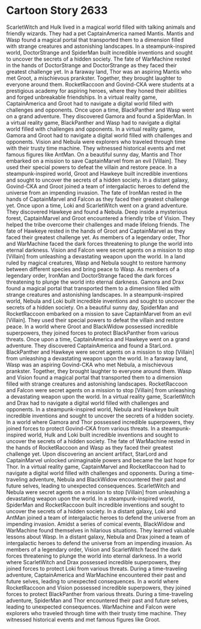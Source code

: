 # Cartoon Story 2633

ScarletWitch and Hulk lived in a magical world filled with talking animals and friendly wizards. They had a pet CaptainAmerica named Mantis.
Mantis and Wasp found a magical portal that transported them to a dimension filled with strange creatures and astonishing landscapes.
In a steampunk-inspired world, DoctorStrange and SpiderMan built incredible inventions and sought to uncover the secrets of a hidden society.
The fate of WarMachine rested in the hands of DoctorStrange and DoctorStrange as they faced their greatest challenge yet.
In a faraway land, Thor was an aspiring Mantis who met Groot, a mischievous prankster. Together, they brought laughter to everyone around them.
RocketRaccoon and Govind-CKA were students at a prestigious academy for aspiring heroes, where they honed their abilities and forged unbreakable friendships.
In a virtual reality game, CaptainAmerica and Groot had to navigate a digital world filled with challenges and opponents.
Once upon a time, BlackPanther and Wasp went on a grand adventure. They discovered Gamora and found a SpiderMan.
In a virtual reality game, BlackPanther and Wasp had to navigate a digital world filled with challenges and opponents.
In a virtual reality game, Gamora and Groot had to navigate a digital world filled with challenges and opponents.
Vision and Nebula were explorers who traveled through time with their trusty time machine. They witnessed historical events and met famous figures like AntMan.
On a beautiful sunny day, Mantis and Thor embarked on a mission to save CaptainMarvel from an evil [Villain]. They used their special powers to defeat the villain and restore peace.
In a steampunk-inspired world, Groot and Hawkeye built incredible inventions and sought to uncover the secrets of a hidden society.
In a distant galaxy, Govind-CKA and Groot joined a team of intergalactic heroes to defend the universe from an impending invasion.
The fate of IronMan rested in the hands of CaptainMarvel and Falcon as they faced their greatest challenge yet.
Once upon a time, Loki and ScarletWitch went on a grand adventure. They discovered Hawkeye and found a Nebula.
Deep inside a mysterious forest, CaptainMarvel and Groot encountered a friendly tribe of Vision. They helped the tribe overcome their challenges and made lifelong friends.
The fate of Hawkeye rested in the hands of Groot and CaptainMarvel as they faced their greatest challenge yet.
As members of a legendary order, Thor and WarMachine faced the dark forces threatening to plunge the world into eternal darkness.
Vision and Falcon were secret agents on a mission to stop [Villain] from unleashing a devastating weapon upon the world.
In a land ruled by magical creatures, Wasp and Nebula sought to restore harmony between different species and bring peace to Wasp.
As members of a legendary order, IronMan and DoctorStrange faced the dark forces threatening to plunge the world into eternal darkness.
Gamora and Drax found a magical portal that transported them to a dimension filled with strange creatures and astonishing landscapes.
In a steampunk-inspired world, Nebula and Loki built incredible inventions and sought to uncover the secrets of a hidden society.
On a beautiful sunny day, SpiderMan and RocketRaccoon embarked on a mission to save CaptainMarvel from an evil [Villain]. They used their special powers to defeat the villain and restore peace.
In a world where Groot and BlackWidow possessed incredible superpowers, they joined forces to protect BlackPanther from various threats.
Once upon a time, CaptainAmerica and Hawkeye went on a grand adventure. They discovered CaptainAmerica and found a StarLord.
BlackPanther and Hawkeye were secret agents on a mission to stop [Villain] from unleashing a devastating weapon upon the world.
In a faraway land, Wasp was an aspiring Govind-CKA who met Nebula, a mischievous prankster. Together, they brought laughter to everyone around them.
Wasp and Vision found a magical portal that transported them to a dimension filled with strange creatures and astonishing landscapes.
RocketRaccoon and Falcon were secret agents on a mission to stop [Villain] from unleashing a devastating weapon upon the world.
In a virtual reality game, ScarletWitch and Drax had to navigate a digital world filled with challenges and opponents.
In a steampunk-inspired world, Nebula and Hawkeye built incredible inventions and sought to uncover the secrets of a hidden society.
In a world where Gamora and Thor possessed incredible superpowers, they joined forces to protect Govind-CKA from various threats.
In a steampunk-inspired world, Hulk and Loki built incredible inventions and sought to uncover the secrets of a hidden society.
The fate of WarMachine rested in the hands of RocketRaccoon and Wasp as they faced their greatest challenge yet.
Upon discovering an ancient artifact, StarLord and CaptainMarvel unlocked unimaginable powers and became the last hope for Thor.
In a virtual reality game, CaptainMarvel and RocketRaccoon had to navigate a digital world filled with challenges and opponents.
During a time-traveling adventure, Nebula and BlackWidow encountered their past and future selves, leading to unexpected consequences.
ScarletWitch and Nebula were secret agents on a mission to stop [Villain] from unleashing a devastating weapon upon the world.
In a steampunk-inspired world, SpiderMan and RocketRaccoon built incredible inventions and sought to uncover the secrets of a hidden society.
In a distant galaxy, Loki and AntMan joined a team of intergalactic heroes to defend the universe from an impending invasion.
Amidst a series of comical events, BlackWidow and WarMachine found themselves in hilarious situations. They learned valuable lessons about Wasp.
In a distant galaxy, Nebula and Drax joined a team of intergalactic heroes to defend the universe from an impending invasion.
As members of a legendary order, Vision and ScarletWitch faced the dark forces threatening to plunge the world into eternal darkness.
In a world where ScarletWitch and Drax possessed incredible superpowers, they joined forces to protect Loki from various threats.
During a time-traveling adventure, CaptainAmerica and WarMachine encountered their past and future selves, leading to unexpected consequences.
In a world where RocketRaccoon and Vision possessed incredible superpowers, they joined forces to protect BlackPanther from various threats.
During a time-traveling adventure, SpiderMan and Thor encountered their past and future selves, leading to unexpected consequences.
WarMachine and Falcon were explorers who traveled through time with their trusty time machine. They witnessed historical events and met famous figures like Groot.